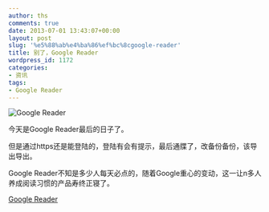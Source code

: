 ```yaml
---
author: ths
comments: true
date: 2013-07-01 13:43:07+00:00
layout: post
slug: '%e5%88%ab%e4%ba%86%ef%bc%8cgoogle-reader'
title: 别了，Google Reader
wordpress_id: 1172
categories:
- 资讯
tags:
- Google Reader
---
```


![Google Reader](http://img01.taobaocdn.com/imgextra/i1/63715616/T20xQqXglaXXXXXXXX_!!63715616.png_620x10000.jpg)





今天是Google Reader最后的日子了。





但是通过https还是能登陆的，登陆有会有提示，最后通牒了，改备份备份，该导出导出。





Google Reader不知是多少人每天必点的，随着Google重心的变动，这一让n多人养成阅读习惯的产品寿终正寝了。





[Google Reader](https://reader.google.com)



